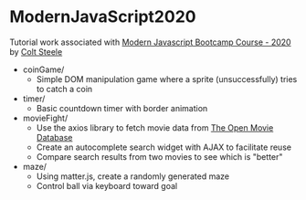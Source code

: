 # ModernJavaScript2020

Tutorial work associated with [Modern Javascript Bootcamp Course - 2020](https://www.udemy.com/course/javascript-beginners-complete-tutorial) by [Colt Steele](https://www.udemy.com/user/coltsteele/)

* coinGame/
     * Simple DOM manipulation game where a sprite (unsuccessfully) tries to catch a coin
* timer/
     * Basic countdown timer with border animation
* movieFight/
     * Use the axios library to fetch movie data from [The Open Movie Database](http://www.omdbapi.com/)
     * Create an autocomplete search widget with AJAX to facilitate reuse
     * Compare search results from two movies to see which is "better"
* maze/
     * Using matter.js, create a randomly generated maze
     * Control ball via keyboard toward goal